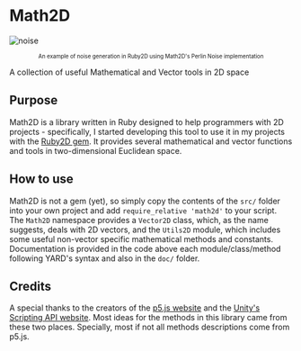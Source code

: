 # Math2D
![noise](./examples/noise.gif)
<p style="text-align: center;"><sub><sup>An example of noise generation in Ruby2D using Math2D's Perlin Noise implementation</sup></sub></p>


A collection of useful Mathematical and Vector tools in 2D space

## Purpose

Math2D is a library written in Ruby designed to help programmers with 2D projects - specifically, I started developing this tool to use it in my projects with the [Ruby2D gem](https://github.com/ruby2d/ruby2d). It provides several mathematical and vector functions and tools in two-dimensional Euclidean space.

## How to use

Math2D is not a gem (yet), so simply copy the contents of the `src/` folder into your own project and add `require_relative 'math2d'` to your script. The `Math2D` namespace provides a `Vector2D` class, which, as the name suggests, deals with 2D vectors, and the `Utils2D` module, which includes some useful non-vector specific mathematical methods and constants. Documentation is provided in the code above each module/class/method following YARD's syntax and also in the `doc/` folder.

## Credits

A special thanks to the creators of the [p5.js website](https://p5js.org/) and the [Unity's Scripting API website](https://docs.unity3d.com/ScriptReference/). Most ideas for the methods in this library came from these two places. Specially, most if not all methods descriptions come from p5.js.